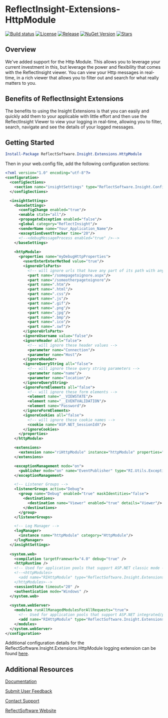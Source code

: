 # ReflectInsight-Extensions-HttpModule

[![Build status](https://ci.appveyor.com/api/projects/status/github/reflectsoftware/reflectinsight-extensions-httpmodule?svg=true)](https://ci.appveyor.com/project/reflectsoftware/reflectinsight-extensions-HttpModule)
[![License](https://img.shields.io/:license-MS--PL-blue.svg)](https://github.com/reflectsoftware/reflectinsight-extensions-HttpModule/license.md)
[![Release](https://img.shields.io/github/release/reflectsoftware/reflectinsight-extensions-HttpModule.svg)](https://github.com/reflectsoftware/reflectinsight-extensions-HttpModule/releases/latest)
[![NuGet Version](http://img.shields.io/nuget/v/reflectsoftware.insight.extensions.httpmodule.svg?style=flat)](http://www.nuget.org/packages/ReflectSoftware.Insight.Extensions.HttpModule/)
[![Stars](https://img.shields.io/github/stars/reflectsoftware/reflectinsight-extensions-HttpModule.svg)](https://github.com/reflectsoftware/reflectinsight-extensions-HttpModule/stargazers)

## Overview ##

We've added support for the Http Module. This allows you to leverage your current investment in this, but leverage the power and flexibility that comes with the ReflectInsight viewer. You can view your Http messages in real-time, in a rich viewer that allows you to filter out and search for what really matters to you.

## Benefits of ReflectInsight Extensions ##

The benefits to using the Insight Extensions is that you can easily and quickly add them to your applicable with little effort and then use the ReflectInsight Viewer to view your logging in real-time, allowing you to filter, search, navigate and see the details of your logged messages.

## Getting Started

```powershell
Install-Package ReflectSoftware.Insight.Extensions.HttpModule
```

Then in your web.config file, add the following configuration sections:

```xml
<?xml version="1.0" encoding="utf-8"?>
<configuration>
  <configSections>
    <section name="insightSettings" type="ReflectSoftware.Insight.ConfigurationHandler,ReflectSoftware.Insight" />
  </configSections>

  <insightSettings>
    <baseSettings>
      <configChange enabled="true"/>
      <enable state="all"/>
      <propagateException enabled="false"/>
      <global category="ReflectInsight"/>
      <senderName name="Your_Application_Name"/>
      <exceptionEventTracker time="20"/>
      <!--<debugMessageProcess enabled="true" />-->
    </baseSettings>
    
    <httpModule>
      <properties name="myDebugHttpProperties">
        <userEnterEnterMethod value="true"/>
        <ignoreUrlsParts>
          <!-- will ignore urls that have any part of its path with any key words listed below -->
          <part name="/somepagetoignore.aspx"/>
          <part name="/someotherpagetoignore"/>
          <part name=".htm"/>
          <part name=".html"/>
          <part name=".css"/>
          <part name=".js"/>
          <part name=".gif"/>
          <part name=".png"/>
          <part name=".jpg"/>
          <part name=".bmp"/>
          <part name=".ico"/>
          <part name=".swf"/>
        </ignoreUrlsParts>
        <ignoreUsername value="false"/>
        <ignoreHeader all="false">
          <!-- will ignore these header values -->
          <parameter name="Connection"/>
          <parameter name="Host"/>
        </ignoreHeader>
        <ignoreQueryString all="false">
          <!-- will ignore these query string parameters -->
          <parameter name="name"/>
          <parameter name="location"/>
        </ignoreQueryString>
        <ignoreFormElements all="false">
          <!-- will ignore these form elements -->
          <element name="__VIEWSTATE"/>
          <element name="__EVENTVALIDATION"/>
          <element name="Password"/>
        </ignoreFormElements>
        <ignoreCookies all="false">
          <!-- will ignore these cookie names -->
          <cookie name="ASP.NET_SessionIdX"/>
        </ignoreCookies>
      </properties>
    </httpModule>

    <extensions>
      <extension name="riHttpModule" instance="httpModule" properties="myDebugHttpProperties" enabled="true"/>
    </extensions>

    <exceptionManagement mode="on">
      <publisher mode="on" name="EventPublisher" type="RI.Utils.ExceptionManagement.ExceptionEventPublisher, ReflectInsight.Insight" applicationName="ReflectInsight" />
    </exceptionManagement>

    <!-- Listener Groups -->
    <listenerGroups active="Debug">
      <group name="Debug" enabled="true" maskIdentities="false">
        <destinations>
          <destination name="Viewer" enabled="true" details="Viewer"/>
        </destinations>
      </group>
    </listenerGroups>

    <!-- Log Manager -->
    <logManager>
      <instance name="httpModule" category="HttpModule"/>
    </logManager>
  </insightSettings>
  
  <system.web>
    <compilation targetFramework="4.0" debug="true" />
    <httpRuntime />
    <!-- Used for application pools that support ASP.NET classic mode -->
    <!--<httpModules>
      <add name="RIHttpModule" type="ReflectSoftware.Insight.Extensions.HttpModule.RIHttpModule, ReflectSoftware.Insight.Extensions.HttpModule"/>
    </httpModules>-->
    <sessionState timeout="20" />
    <authentication mode="Windows" />
  </system.web>
  
  <system.webServer>
    <modules runAllManagedModulesForAllRequests="true">
      <!-- Used for application pools that support ASP.NET integrated/pipeline mode -->
      <add name="RIHttpModule" type="ReflectSoftware.Insight.Extensions.HttpModule.RIHttpModule, ReflectSoftware.Insight.Extensions.HttpModule" />      
    </modules>
  </system.webServer>
</configuration>

```

Additional configuration details for the ReflectSoftware.Insight.Extensions.HttpModule logging extension can be found [here](https://reflectsoftware.atlassian.net/wiki/display/RI5/HttpModule+Extension).

## Additional Resources

[Documentation](https://reflectsoftware.atlassian.net/wiki/display/RI5/ReflectInsight+5+documentation)

[Submit User Feedback](http://reflectsoftware.uservoice.com/forums/158277-reflectinsight-feedback)

[Contact Support](support@reflectsoftware.com)

[ReflectSoftware Website](http://reflectsoftware.com)
